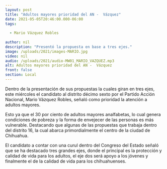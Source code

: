 ```yaml
---
layout: post
title: "Adultos mayores prioridad del AN -  Vázquez"
date: 2021-05-05T20:46:00.000-06:00
tags:
  
  - Mario Vázquez Robles
  
author: nil
description: "Presentó la propuesta en base a tres ejes."
image: /uploads/2021/images-MARIO.jpg
video: nil
audio: /uploads/2021/audio-MW01_MARIO_VAZQUEZ.mp3
alt: Adultos mayores prioridad del AN -  Vázquez
front: false
section: Local
---
```


Dentro de la presentación de sus propuestas la cuales giran en tres ejes, este miércoles el candidato al distrito décimo sexto por el Partido Acción Nacional, Mario Vázquez Robles, señaló como prioridad la atención a adultos mayores.

Esto ya que el 30 por ciento de adultos mayores analfabetas, lo cual genera condiciones de pobreza y la forma de envejecer de las personas es más vulnerable. Destacando que algunas de las propuestas que trabaja dentro del distrito 16, la cual abarca primordialmente el centro de la ciudad de Chihuahua.

El candidato a contar con una curul dentro del Congreso del Estado señaló que se ha destacado tres grandes ejes, donde el principal es la protección y calidad de vida para los adultos, el eje dos será apoyo a los jóvenes y finalmente el de la calidad de vida para los chihuahuenses.
